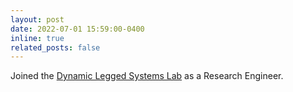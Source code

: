 ```yaml
---
layout: post
date: 2022-07-01 15:59:00-0400
inline: true
related_posts: false
---
```


Joined the <a href='https://dls.iit.it'>Dynamic Legged Systems Lab</a> as a Research Engineer.